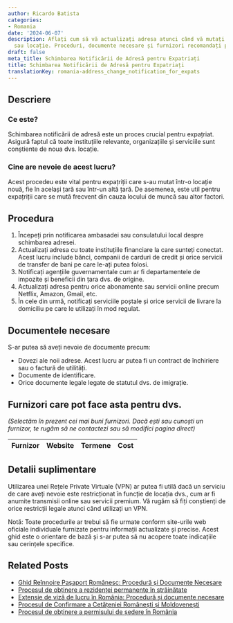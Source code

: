 ```yaml
---
author: Ricardo Batista
categories:
- Romania
date: '2024-06-07'
description: Aflați cum să vă actualizați adresa atunci când vă mutați în altă țară
  sau locație. Proceduri, documente necesare și furnizori recomandați pentru expatriați.
draft: false
meta_title: Schimbarea Notificării de Adresă pentru Expatriați
title: Schimbarea Notificării de Adresă pentru Expatriați
translationKey: romania-address_change_notification_for_expats
---
```



## Descriere
### Ce este?
Schimbarea notificării de adresă este un proces crucial pentru expațriat. Asigură faptul că toate instituțiile relevante, organizațiile și serviciile sunt conștiente de noua dvs. locație.

### Cine are nevoie de acest lucru?
Acest procedeu este vital pentru expațriții care s-au mutat într-o locație nouă, fie în același țară sau într-un altă țară. De asemenea, este util pentru expațriții care se mută frecvent din cauza locului de muncă sau altor factori.

## Procedura
1. Începeți prin notificarea ambasadei sau consulatului local despre schimbarea adresei.
2. Actualizați adresa cu toate instituțiile financiare la care sunteți conectat. Acest lucru include bănci, companii de carduri de credit și orice servicii de transfer de bani pe care le-ați putea folosi.
3. Notificați agențiile guvernamentale cum ar fi departamentele de impozite și beneficii din țara dvs. de origine.
4. Actualizați adresa pentru orice abonamente sau servicii online precum Netflix, Amazon, Gmail, etc.
5. În cele din urmă, notificați serviciile poștale și orice servicii de livrare la domiciliu pe care le utilizați în mod regulat.

## Documentele necesare
S-ar putea să aveți nevoie de documente precum:
- Dovezi ale noii adrese. Acest lucru ar putea fi un contract de închiriere sau o factură de utilități.
- Documente de identificare.
- Orice documente legale legate de statutul dvs. de imigrație.

## Furnizori care pot face asta pentru dvs.

_(Selectăm în prezent cei mai buni furnizori. Dacă ești sau cunoști un furnizor, te rugăm să ne contactezi sau să modifici pagina direct)_

| Furnizor        |     Website     |     Termene      |       Cost       |
| --------------- | --------------- |  :-------------: | :-------------: |

## Detalii suplimentare
Utilizarea unei Rețele Private Virtuale (VPN) ar putea fi utilă dacă un serviciu de care aveți nevoie este restricționat în funcție de locația dvs., cum ar fi anumite transmisii online sau servicii premium. Vă rugăm să fiți conștienți de orice restricții legale atunci când utilizați un VPN.

Notă: Toate procedurile ar trebui să fie urmate conform site-urile web oficiale individuale furnizate pentru informații actualizate și precise. Acest ghid este o orientare de bază și s-ar putea să nu acopere toate indicațiile sau cerințele specifice.


## Related Posts

- [Ghid Reînnoire Pașaport Românesc: Procedură și Documente Necesare](https://tramitit.com/ro/guides/romania/reinnoire_pasaport/)
- [Procesul de obținere a rezidenței permanente în străinătate](https://tramitit.com/ro/guides/romania/solicitare_rezidenta_permanenta/)
- [Extensie de viză de lucru în România: Procedură și documente necesare](https://tramitit.com/ro/guides/romania/prelungire_viza_de_lucru/)
- [Procesul de Confirmare a Cetățeniei Românești și Moldovenești](https://tramitit.com/ro/guides/romania/confirmare_de_cetatenie/)
- [Procesul de obținere a permisului de ședere în România](https://tramitit.com/ro/guides/romania/viza_de_resedinta/)